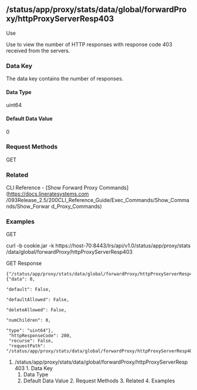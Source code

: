 ## /status/app/proxy/stats/data/global/forwardProxy/httpProxyServerResp403

Use

Use to view the number of HTTP responses with response code 403 received from
the servers.

### Data Key

The data key contains the number of responses.

#### Data Type

uint64

#### Default Data Value

0

### Request Methods

GET

### Related

CLI Reference - [Show Forward Proxy Commands](https://docs.lineratesystems.com
/093Release_2.5/200CLI_Reference_Guide/Exec_Commands/Show_Commands/Show_Forwar
d_Proxy_Commands)

### Examples

GET

curl -b cookie.jar -k https://host-70:8443/lrs/api/v1.0/status/app/proxy/stats
/data/global/forwardProxy/httpProxyServerResp403

GET Response

    
    {"/status/app/proxy/stats/data/global/forwardProxy/httpProxyServerResp403": {"data": 0,
                                                                                  "default": False,
                                                                                  "defaultAllowed": False,
                                                                                  "deleteAllowed": False,
                                                                                  "numChildren": 0,
                                                                                  "type": "uint64"},
     "httpResponseCode": 200,
     "recurse": False,
     "requestPath": "/status/app/proxy/stats/data/global/forwardProxy/httpProxyServerResp403"}
    

  1. /status/app/proxy/stats/data/global/forwardProxy/httpProxyServerResp403
    1. Data Key
      1. Data Type
      2. Default Data Value
    2. Request Methods
    3. Related
    4. Examples

